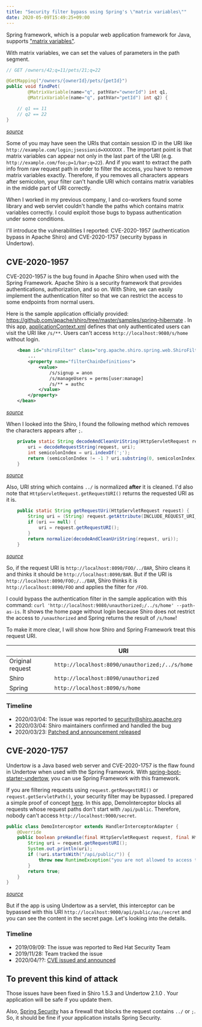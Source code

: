 ```yaml
---
title: "Security filter bypass using Spring's \"matrix variables\""
date: 2020-05-09T15:49:25+09:00
---
```


Spring framework, which is a popular web application framework for Java, supports ["matrix variables"](https://docs.spring.io/spring/docs/current/spring-framework-reference/web.html#mvc-ann-matrix-variables).

With matrix variables, we can set the values of parameters in the path segment.

```java
// GET /owners/42;q=11/pets/21;q=22

@GetMapping("/owners/{ownerId}/pets/{petId}")
public void findPet(
        @MatrixVariable(name="q", pathVar="ownerId") int q1,
        @MatrixVariable(name="q", pathVar="petId") int q2) {

    // q1 == 11
    // q2 == 22
}
```
*[source](https://docs.spring.io/spring/docs/current/spring-framework-reference/web.html#mvc-ann-matrix-variables)*

Some of you may have seen the URIs that contain session ID in the URI like `http://example.com/login;jsessionid=XXXXXXX` .
The important point is that matrix variables can appear not only in the last part of the URI (e.g. `http://example.com/foo;p=1/bar;q=22`).
And if you want to extract the path info from raw request path in order to filter the access, you have to remove matrix variables exactly.
Therefore, if you removes all characters appears after semicolon, your filter can't handle URI which contains matrix variables in the middle part of URI correctly.

When I worked in my previous company, I and co-workers found some library and web servlet couldn't handle the paths which contains matrix variables correctly.
I could exploit those bugs to bypass authentication under some conditions.

I'll introduce the vulnerabilities I reported: CVE-2020-1957 (authentication bypass in Apache Shiro) and CVE-2020-1757 (security bypass in Undertow).

## CVE-2020-1957

CVE-2020-1957 is the bug found in Apache Shiro when used with the Spring Framework.
Apache Shiro is a security framework that provides authentications, authorization, and so on.
With Shiro, we can easily implement the authentication filter so that we can restrict the access to some endpoints from normal users.

Here is the sample application officially provided: <https://github.com/apache/shiro/tree/master/samples/spring-hibernate> .
In this app, [applicationContext.xml](https://github.com/apache/shiro/blob/2e297858be85ffe95b9d2066dd6287643b32b492/samples/spring-hibernate/src/main/webapp/WEB-INF/applicationContext.xml) defines that only authenticated users can visit the URI like `/s/**`. Users can't access `http://localhost:9080/s/home` without login.
```xml
    <bean id="shiroFilter" class="org.apache.shiro.spring.web.ShiroFilterFactoryBean">
        ...
        <property name="filterChainDefinitions">
            <value>
                /s/signup = anon
                /s/manageUsers = perms[user:manage]
                /s/** = authc
            </value>
        </property>
    </bean>
```
*[source](https://github.com/apache/shiro/blob/2e297858be85ffe95b9d2066dd6287643b32b492/samples/spring-hibernate/src/main/webapp/WEB-INF/applicationContext.xml#L123)*

When I looked into the Shiro, I found the following method which removes the characters appears after `;`.

```java
    private static String decodeAndCleanUriString(HttpServletRequest request, String uri) {
        uri = decodeRequestString(request, uri);
        int semicolonIndex = uri.indexOf(';');
        return (semicolonIndex != -1 ? uri.substring(0, semicolonIndex) : uri);
    }
```
*[source](https://github.com/apache/shiro/blob/fa1686d0a9fc5914e8dfc6eb92d82c6e4f12be41/web/src/main/java/org/apache/shiro/web/util/WebUtils.java#L234)*

Also, URI string which contains `../` is normalized **after** it is cleaned. I'd also note that `HttpServletRequest.getRequestURI()` returns the requested URI as it is.
```java
    public static String getRequestUri(HttpServletRequest request) {
        String uri = (String) request.getAttribute(INCLUDE_REQUEST_URI_ATTRIBUTE);
        if (uri == null) {
            uri = request.getRequestURI();
        }
        return normalize(decodeAndCleanUriString(request, uri));
    }
```
*[source](https://github.com/apache/shiro/blob/fa1686d0a9fc5914e8dfc6eb92d82c6e4f12be41/web/src/main/java/org/apache/shiro/web/util/WebUtils.java#L141)*

So, if the request URI is `http://localhost:8090/FOO/../BAR`, Shiro cleans it and thinks it should be `http://localhost:8090/BAR`. But if the URI is `http://localhost:8090/FOO;/../BAR`, Shiro thinks it is `http://localhost:8090/FOO` and applies the filter for `/FOO`.

I could bypass the authentication filter in the sample application with this command: `curl 'http://localhost:9080/unauthorized;/../s/home' --path-as-is`. It shows the home page without login because Shiro does not restrict the access to `/unauthorized` and Spring returns the result of `/s/home`!

To make it more clear, I will show how Shiro and Spring Framework treat this request URI.

||URI|
| ------------- | ------------- |
|Original request|`http://localhost:8090/unauthorized;/../s/home`|
|Shiro|`http://localhost:8090/unauthorized`|
|Spring|`http://localhost:8090/s/home`|

### Timeline

- 2020/03/04: The issue was reported to security@shiro.apache.org
- 2020/03/04: Shiro maintainers confirmed and handled the bug
- 2020/03/23: [Patched and announcement released](https://cve.mitre.org/cgi-bin/cvename.cgi?name=CVE-2020-1957)

## CVE-2020-1757

Undertow is a Java based web server and CVE-2020-1757 is the flaw found in Undertow when used with the Spring Framework.
With [spring-boot-starter-undertow](https://mvnrepository.com/artifact/org.springframework.boot/spring-boot-starter-undertow), you can use Spring Framework with this framework.

If you are filtering requests using `request.getReuqestURI()` or `request.getServletPath()`, your security filter may be bypassed.
I prepared a simple proof of concept [here](https://github.com/tyage/spring-undertow-sample-app).
In this app, DemoInterceptor blocks all requests whose request paths don't start with `/api/public`.
Therefore, nobody can't access `http://localhost:9000/secret`.

```java
public class DemoInterceptor extends HandlerInterceptorAdapter {
    @Override
    public boolean preHandle(final HttpServletRequest request, final HttpServletResponse response, final Object handler) {
        String uri = request.getRequestURI();
        System.out.println(uri);
        if (!uri.startsWith("/api/public/")) {
            throw new RuntimeException("you are not allowed to access this page!");
        }
        return true;
    }
}
```
*[source](https://github.com/tyage/spring-undertow-sample-app/blob/f95747cbdd6b1ab9cd87e8449e1f373c668e33d5/src/main/java/com/example/demo/DemoInterceptor.java)*

But if the app is using Undertow as a servlet, this interceptor can be bypassed with this URI `http://localhost:9000/api/public/aa;/secret` and you can see the content in the secret page.
Let's looking into the details.

### Timeline

- 2019/09/09: The issue was reported to Red Hat Security Team
- 2019/11/28: Team tracked the issue
- 2020/04/??: [CVE issued and announced](https://cve.mitre.org/cgi-bin/cvename.cgi?name=CVE-2020-1757)

## To prevent this kind of attack

Those issues have been fixed in Shiro 1.5.3 and Undertow 2.1.0 . Your application will be safe if you update them.

Also, [Spring Security](https://spring.io/projects/spring-security) has a firewall that blocks the request contains `../` or `;`.
So, it should be fine if your application installs Spring Security.